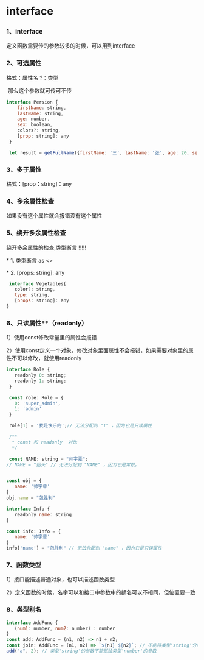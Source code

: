 

# interface

### 1、interface

定义函数需要传的参数较多的时候，可以用到interface

### 2、可选属性

格式：属性名 ?：类型

​	那么这个参数就可传可不传

``` js
interface Persion {
    firstName: string, 
    lastName: string,
    age: number,
    sex: boolean,
    colors?: string,
    [prop: string]: any
 }

 let result = getFullName({firstName: '三', lastName: '张', age: 20, sex:false, height: 123})
```

### 3、多于属性

格式：[prop：string]：any

### 4、多余属性检查

如果没有这个属性就会报错没有这个属性

### 5、绕开多余属性检查

绕开多余属性的检查,类型断言  !!!!!

 \* 1. 类型断言 as <>

 \* 2. [props: string]: any

```js
 interface Vegetables{
   color?: string,
   type: string,
   [props: string]: any
}
```

### 6、只读属性**（readonly）

1）使用const修改常量里的属性会报错

​	2）使用const定义一个对象，修改对象里面属性不会报错，如果需要对象里的属性不可以修改，就使用readonly

```js
interface Role {
   readonly 0: string;
   readonly 1: string;
 }

 const role: Role = {
   0: 'super_admin',
   1: 'admin'
 }

 role[1] = '我是快乐的';// 无法分配到 "1" ，因为它是只读属性

 /**
  * const 和 readonly  对比
  */

 const NAME: string = "帅字辈";
// NAME = "抬头" // 无法分配到 "NAME" ，因为它是常数。


const obj = {
   name: '帅字辈'
}
obj.name = "包胜利"

interface Info {
   readonly name: string
}

const info: Info = {
   name: '帅字辈'
}
info['name'] = "包胜利" // 无法分配到 "name" ，因为它是只读属性
```

### 7、函数类型

1）接口能描述普通对象，也可以描述函数类型

​	2）定义函数的时候，名字可以和接口中参数中的额名可以不相同，但位置要一致

### 8、类型别名

```js
interface AddFunc {
   (num1: number, num2: number) : number
}
const add: AddFunc = (n1, n2) => n1 + n2;
const join: AddFunc = (n1, n2) => `${n1} ${n2}`; // 不能将类型'string'分配给类型'number'
add("a", 2); // 类型'string'的参数不能赋给类型'number'的参数
```

